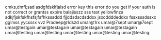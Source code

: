 
cmks,dmfl;sad
asdgfdsklfjalsd
error key
this error do you get if your auth is not correct or grantss expire balajisszz
sss
test yellowfinza
sdkjfjskfskfhsfsjfsfhksssddd
fjjddsdscdsddxx
jsxcddddeddxx
fssxsssdssxx
gglmss
yycsssx
vvz
Pradeep@1dszd
umar@1rx
umar@7sept
umar@7sept
umar@testgain
umar@testagain
umar@testagain
umar@testagain
umar@testing
umar@testing
umar@testing
umar@testing
umar@testing
